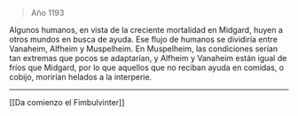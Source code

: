 > Año 1193

Algunos humanos, en vista de la creciente mortalidad en Midgard, huyen a otros mundos en busca de ayuda. Ese flujo de humanos se dividiría entre Vanaheim, Alfheim y Muspelheim. En Muspelheim, las condiciones serían tan extremas que pocos se adaptarían, y Alfheim y Vanaheim están igual de fríos que Midgard, por lo que aquellos que no reciban ayuda en comidas, o cobijo, morirían helados a la interperie.

---

[[Da comienzo el Fimbulvinter]]
